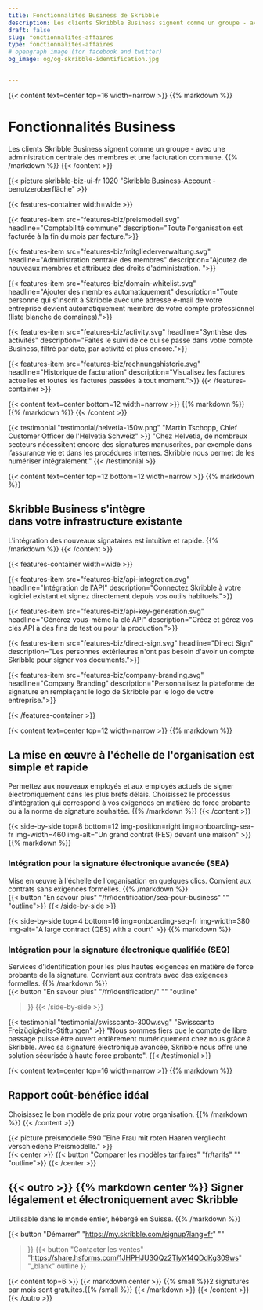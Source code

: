 ```yaml
---
title: Fonctionnalités Business de Skribble
description: Les clients Skribble Business signent comme un groupe - avec une administration centrale des membres et une facturation commune. L’intégration des nouveaux signataires est intuitive et rapide.
draft: false
slug: fonctionnalites-affaires
type: fonctionnalites-affaires
# opengraph image (for facebook and twitter)
og_image: og/og-skribble-identification.jpg


---
```


{{< content text=center top=16 width=narrow >}}
{{% markdown %}}
# Fonctionnalités Business
Les clients Skribble Business signent comme un groupe -
avec une administration centrale des membres et une facturation commune.
{{% /markdown %}}
{{< /content >}}

{{< picture skribble-biz-ui-fr 1020 "Skribble Business-Account - benutzeroberfläche" >}}

{{< features-container width=wide >}}

  {{< features-item src="features-biz/preismodell.svg"
    headline="Comptabilité commune"
    description="Toute l'organisation est facturée à la fin du mois par facture.">}}

  {{< features-item src="features-biz/mitgliederverwaltung.svg"
    headline="Administration centrale des membres"
    description="Ajoutez de nouveaux membres et attribuez des droits d'administration. ">}}

  {{< features-item src="features-biz/domain-whitelist.svg"
    headline="Ajouter des membres automatiquement"
    description="Toute personne qui s'inscrit à Skribble avec une adresse e-mail de votre entreprise devient automatiquement membre de votre compte professionnel (liste blanche de domaines).">}}

  {{< features-item src="features-biz/activity.svg"
    headline="Synthèse des activités"
    description="Faites le suivi de ce qui se passe dans votre compte Business, filtré par date, par activité et plus encore.">}}

  {{< features-item src="features-biz/rechnungshistorie.svg"
    headline="Historique de facturation"
    description="Visualisez les factures actuelles et toutes les factures passées à tout moment.">}}
{{< /features-container >}}

{{< content text=center bottom=12 width=narrow >}}
{{% markdown %}}
{{% /markdown %}}
{{< /content >}}

[//]: # (--------------------------------------------------------------------------------------------------------------)

{{< testimonial "testimonial/helvetia-150w.png" "Martin Tschopp, Chief Customer Officer de l'Helvetia Schweiz" >}}
"Chez Helvetia, de nombreux secteurs nécessitent encore des signatures manuscrites, par exemple dans l’assurance vie et dans les procédures internes. Skribble nous permet de les numériser intégralement."
{{< /testimonial >}}

[//]: # (--------------------------------------------------------------------------------------------------------------)

{{< content text=center top=12 bottom=12 width=narrow >}}
{{% markdown %}}
## Skribble Business s'intègre <br class="hide-for-mobile">dans votre infrastructure existante
L'intégration des nouveaux signataires est intuitive et rapide.
{{% /markdown %}}
{{< /content >}}

{{< features-container width=wide >}}

  {{< features-item src="features-biz/api-integration.svg"
    headline="Intégration de l'API"
    description="Connectez Skribble à votre logiciel existant et signez directement depuis vos outils habituels.">}}

  {{< features-item src="features-biz/api-key-generation.svg"
    headline="Générez vous-même la clé API"
    description="Créez et gérez vos clés API à des fins de test ou pour la production.">}}

  {{< features-item src="features-biz/direct-sign.svg"
    headline="Direct Sign"
    description="Les personnes extérieures n'ont pas besoin d'avoir un compte Skribble pour signer vos documents.">}}
    
  {{< features-item src="features-biz/company-branding.svg"
    headline="Company Branding"
    description="Personnalisez la plateforme de signature en remplaçant le logo de Skribble par le logo de votre entreprise.">}}

{{< /features-container >}}

[//]: # (--------------------------------------------------------------------------------------------------------------)

{{< content text=center top=12 width=narrow >}}
{{% markdown %}}
## La mise en œuvre à l'échelle de l'organisation est simple et rapide
Permettez aux nouveaux employés et aux employés actuels de signer électroniquement dans les plus brefs délais. Choisissez le processus d'intégration
qui correspond à vos exigences en matière de force probante
ou à la norme de signature souhaitée.
{{% /markdown %}}
{{< /content >}}

[//]: # (--------------------------------------------------------------------------------------------------------------)

{{< side-by-side top=8 bottom=12 img-position=right img=onboarding-sea-fr img-width=460 img-alt="Un grand contrat (FES) devant une maison" >}}
{{% markdown %}}
### Intégration pour la signature électronique avancée (SEA)
Mise en œuvre à l'échelle de l'organisation en quelques clics. Convient aux contrats sans exigences formelles.
{{% /markdown %}}
<br>
{{< button
  "En savour plus"
  "/fr/identification/sea-pour-business"
  ""
  "outline">}}
{{< /side-by-side >}}

[//]: # (--------------------------------------------------------------------------------------------------------------)

{{< side-by-side top=4 bottom=16 img=onboarding-seq-fr img-width=380 img-alt="A large contract (QES) with a court" >}}
{{% markdown %}}
### Intégration pour la signature électronique qualifiée (SEQ)
Services d'identification pour les plus hautes exigences en matière de force probante de la signature. Convient aux contrats avec des exigences formelles.
{{% /markdown %}}
<br>
{{< button
  "En savour plus"
  "/fr/identification/"
  ""
  "outline"
>}}
{{< /side-by-side >}}

[//]: # (--------------------------------------------------------------------------------------------------------------)

{{< testimonial "testimonial/swisscanto-300w.svg" "Swisscanto Freizügigkeits-Stiftungen" >}}
"Nous sommes fiers que le compte de libre passage puisse être ouvert entièrement numériquement chez nous grâce à Skribble. Avec sa signature électronique avancée, Skribble nous offre une solution sécurisée à haute force probante". {{< /testimonial >}}

[//]: # (--------------------------------------------------------------------------------------------------------------)

{{< content text=center top=16 width=narrow >}}
{{% markdown %}}
## Rapport coût-bénéfice idéal
Choisissez le bon modèle de prix pour votre organisation.
{{% /markdown %}}
{{< /content >}}

{{< picture preismodelle 590 "Eine Frau mit roten Haaren vergliecht verschiedene Preismodelle." >}}
<br>
{{< center >}}
{{< button
  "Comparer les modèles tarifaires"
  "fr/tarifs"
  ""
  "outline">}}
{{< /center >}}

[//]: # (--------------------------------------------------------------------------------------------------------------)

{{< outro >}}
{{% markdown center %}}
Signer légalement et électroniquement 
avec Skribble
---
Utilisable dans le monde entier, hébergé en Suisse.
{{% /markdown %}}

{{< button
  "Démarrer"
  "https://my.skribble.com/signup?lang=fr"
  ""
>}}
{{< button
  "Contacter les ventes"
  "https://share.hsforms.com/1JHPHJU3QQz2TlyX14QDdKg309ws"
  "_blank"
  outline
>}}

{{< content top=6 >}}
{{< markdown center >}}
{{% small %}}2 signatures par mois sont gratuites.{{% /small %}} 
{{< /markdown >}}
{{< /content >}}
{{< /outro >}}

